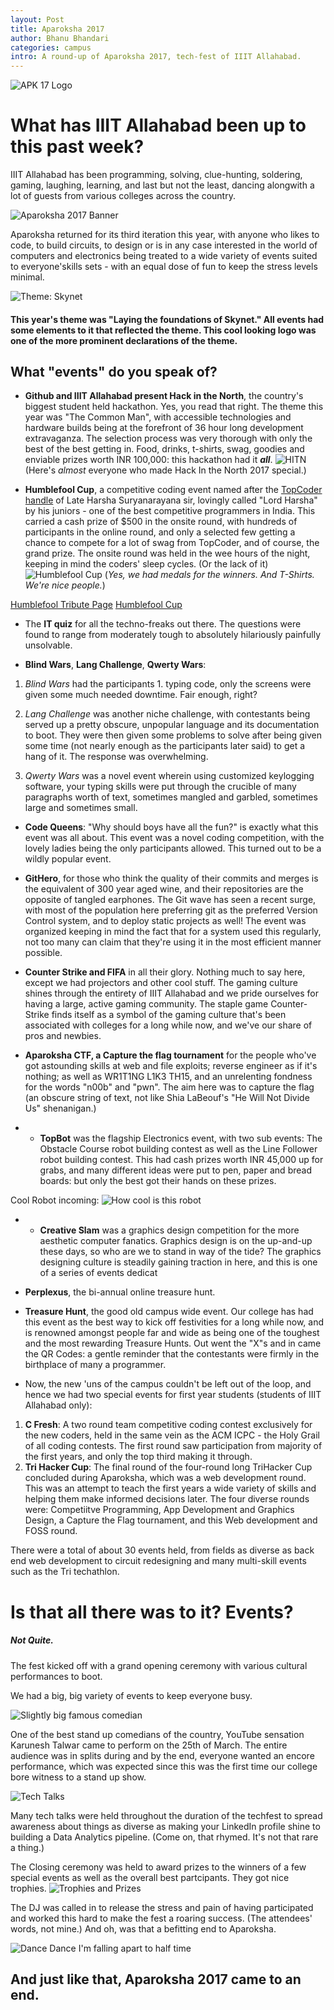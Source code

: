 ```yaml
---
layout: Post
title: Aparoksha 2017
author: Bhanu Bhandari
categories: campus
intro: A round-up of Aparoksha 2017, tech-fest of IIIT Allahabad.
---
```

 
![APK 17 Logo](https://scontent-sit4-1.xx.fbcdn.net/v/t1.0-9/17554394_399838323717359_2503658938478483130_n.jpg?oh=996768e9086c3c4231974b9b96b15971&oe=5964C521) 

# What has IIIT Allahabad been up to this past week?

IIIT Allahabad has been programming, solving, clue-hunting, soldering, gaming, laughing, learning, and last but not the least, dancing alongwith a lot of guests from various colleges across the country. 

![Aparoksha 2017 Banner](https://scontent.fdel1-2.fna.fbcdn.net/v/t1.0-9/16939137_1254363627946239_301544496404808595_n.jpg?oh=639de9686fbad0a2d568ecbeb7e7552a&oe=5959121D)

Aparoksha returned for its third iteration this year, with anyone who likes to code, to build circuits, to design  or is in any case interested in the world of computers and electronics being treated to a wide variety of events suited to everyone'skills  sets - with an equal dose of fun to keep the stress levels minimal.

![Theme: Skynet](https://scontent-sit4-1.xx.fbcdn.net/v/t1.0-9/17458246_399838953717296_1560409670839703533_n.jpg?oh=bac23cf2e52c48a4556a513507837825&oe=5956A8EC)
#### This year's theme was "Laying the foundations of Skynet." All events had some elements to it that reflected the theme. This cool looking logo was one of the more prominent declarations of the theme. 




## What "events" do you speak of?
*  **Github and IIIT Allahabad present Hack in the North**, the country's biggest student held hackathon. Yes, you read that right. The theme this year was "The Common Man", with accessible technologies and hardware builds being at the forefront of 36 hour long development extravaganza. The selection process was very thorough with only the best of the best getting in. Food, drinks, t-shirts, swag, goodies and enviable prizes worth INR 100,000: this hackathon had it ***all***. 
![HITN](https://scontent-sit4-1.xx.fbcdn.net/v/t1.0-9/17522880_399838923717299_6365669746816634182_n.jpg?oh=309de81aab37e1de420ec90f157d11b7&oe=596CB374)
(Here's *almost* everyone who made Hack In the North 2017 special.)

   
*  **Humblefool Cup**, a competitive coding event named after the [TopCoder handle](https://www.topcoder.com/members/humblefool/) of Late Harsha Suryanarayana sir, lovingly called "Lord Harsha" by his juniors - one of the best competitive programmers in India. This carried a cash prize of $500 in the onsite round, with hundreds of participants in the online round, and only a selected few getting a chance to compete for a lot of swag from TopCoder, and of course, the grand prize. The onsite round was held in the wee hours of the night, keeping in mind the coders' sleep cycles. (Or the lack of it)
![Humblefool Cup](https://scontent-sit4-1.xx.fbcdn.net/v/t1.0-9/17523367_399838833717308_6882044185022678422_n.jpg?oh=622c5799688e454e5651e0c7c666dab5&oe=594D379E)
(*Yes, we had medals for the winners. And T-Shirts. We're nice people.*)

[Humblefool Tribute Page](https://fossiiita.github.io/humblefoolcup/humblefool/humblefool.html)
[Humblefool Cup](https://fossiiita.github.io/humblefoolcup)

* The **IT quiz** for all the techno-freaks out there. The questions were found to range from moderately tough to absolutely hilariously painfully unsolvable. 

* **Blind Wars**, **Lang Challenge**, **Qwerty Wars**: 
 1. *Blind Wars* had the participants 1. typing code, only the screens were given some much needed downtime. Fair enough, right? 

 2. *Lang Challenge* was another niche challenge, with contestants being served up a pretty obscure, unpopular language and its documentation to boot. They were then given some problems to solve after being given some time (not nearly enough as the participants later said) to get a hang of it. The response was overwhelming. 
 
3. *Qwerty Wars* was a novel event wherein using customized keylogging software, your typing skills were put through the crucible of many paragraphs worth of text, sometimes mangled and garbled, sometimes large and sometimes small.   
 
* **Code Queens**: "Why should boys have all the fun?" is exactly what this event was all about. This event was a novel coding competition, with the lovely ladies being the only participants allowed. This turned out to be a wildly popular event. 

* **GitHero**, for those who think the quality of their commits and merges is the equivalent of 300 year aged wine, and their repositories are the opposite of tangled earphones.
The Git wave has seen a recent surge, with most of the population here preferring git as the preferred Version Control system, and to deploy static projects as well! The event was organized keeping in mind the fact that for a system used this regularly, not too many can claim that they're using it in the most efficient manner possible. 

* **Counter Strike and FIFA** in all their glory. Nothing much to say here, except we had projectors and other cool stuff. The gaming culture shines through the entirety of IIIT Allahabad and we pride ourselves for having a large, active gaming community. The staple game Counter-Strike finds itself as a symbol of the gaming culture that's been associated with colleges for a long while now, and we've our share of pros and newbies. 


* **Aparoksha CTF, a Capture the flag tournament** for the people who've got astounding skills at web and file exploits; reverse engineer as if it's nothing; as well as WR1T1NG L1K3 TH15, and an unrelenting fondness for the words "n00b" and "pwn". The aim here was to capture the flag (an obscure string of text, not like Shia LaBeouf's "He Will Not Divide Us" shenanigan.) 


* * **TopBot** was the flagship Electronics event, with two sub events: The Obstacle Course robot building contest as well as the Line Follower robot building contest. This had cash prizes worth INR 45,000 up for grabs, and many different ideas were put to pen, paper and bread boards: but only the best got their hands on these prizes. 

Cool Robot incoming: 
![How cool is this robot](https://scontent-sit4-1.xx.fbcdn.net/v/t1.0-9/17498929_399838527050672_4426784627955326913_n.jpg?oh=a28d173bde8823a09c4f815044779377&oe=59570604)

* * **Creative Slam** was a graphics design competition for the more aesthetic computer fanatics. Graphics design is on the up-and-up these days, so who are we to stand in way of the tide? The graphics designing culture is steadily gaining traction in here, and this is one of a series of events dedicat
* **Perplexus**, the bi-annual online treasure hunt.
* **Treasure Hunt**, the good old campus wide event. Our college has had this event as the best way to kick off festivities for a long while now, and is renowned amongst people far and wide as being one of the toughest and the most rewarding Treasure Hunts. Out went the "X"s and in came the QR Codes: a gentle reminder that the contestants were firmly in the birthplace of many a programmer. 

* Now, the new 'uns of the campus couldn't be left out of the loop, and hence we had two special events for first year students (students of IIIT Allahabad only):
1. **C Fresh**: A two round team competitive coding contest exclusively for the new coders, held in the same vein as the ACM ICPC - the Holy Grail of all coding contests. The first round saw participation from majority of the first years, and only the top third making it through. 
2. **Tri Hacker Cup**: The final round of the four-round long TriHacker Cup concluded during Aparoksha, which was a web development round. This was an attempt to teach the first years a wide variety  of skills and helping them make informed decisions later. The four diverse rounds were: Competiitve Programming, App Development and Graphics Design,    a Capture the Flag tournament, and this Web development and FOSS round. 

There were a total of about 30 events held, from fields as diverse as back end web development  to circuit redesigning and many multi-skill events such as the Tri techathlon. 

# Is that all there was to it? Events?

##### Not Quite. 
The fest kicked off with a grand opening ceremony with various cultural performances to boot.  

We had a big, big variety of events to keep everyone busy.  


![Slightly big famous comedian](https://scontent-sit4-1.xx.fbcdn.net/v/t1.0-9/17522671_399838717050653_7096135555187037424_n.jpg?oh=a16316ebace0b38a0de7f3040fa8694f&oe=59607B39)

One of the best stand up comedians of the country, YouTube sensation Karunesh Talwar came to perform on the 25th of March. The entire audience was in splits during and by the end, everyone wanted an encore performance, which was expected since this was the first time our college bore witness to a stand up show. 

![Tech Talks](https://scontent-sit4-1.xx.fbcdn.net/v/t1.0-9/17523286_399838493717342_8153103870024486071_n.jpg?oh=f0a5e5b055945b13d574a305937e65d3&oe=596B9A3B)

Many tech talks were held throughout the duration of the techfest to spread awareness about things as diverse as making your LinkedIn profile shine to building a Data Analytics pipeline. (Come on, that rhymed. It's not that rare a thing.) 


The Closing ceremony was held to award prizes to the winners of a few special events as well as the overall best partcipants.
They got nice trophies. 
![Trophies and Prizes](https://scontent-sit4-1.xx.fbcdn.net/v/t1.0-9/17426039_399839440383914_966486076016355750_n.jpg?oh=b656d4e8cfb36d57cd8101aae3e9fa1e&oe=595D5474)

The DJ was called in to release the stress and pain of having participated and worked this hard to make the fest a roaring success. (The attendees' words, not mine.) And oh, was that a befitting end to Aparoksha. 

![Dance Dance I'm falling apart to half time](https://scontent-sit4-1.xx.fbcdn.net/v/t1.0-9/17499116_399838977050627_6267884425073860755_n.jpg?oh=b7dde9908eb6d4d0327f60354b719685&oe=595B431F)


 ## And just like that, Aparoksha 2017 came to an end. 
              
